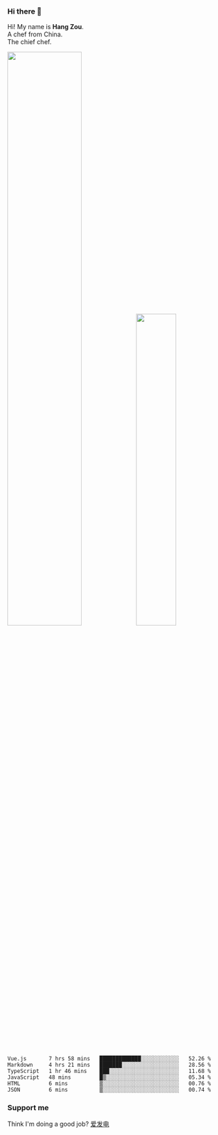 ### Hi there 👋

Hi! My name is **Hang Zou**.  
A chef from China.  
The chief chef.

<img align="" width="57.5%" src="https://github-readme-stats.vercel.app/api?username=zouhangwithsweet&hide_title=true&hide_border=true&show_icons=true&include_all_commits=true&line_height=21" /><img align="" width="42.4%" src="https://github-readme-stats.vercel.app/api/top-langs/?username=zouhangwithsweet&hide_title=true&hide_border=true&layout=compact" />

<!--START_SECTION:waka-->

```text
Vue.js       7 hrs 58 mins   █████████████░░░░░░░░░░░░   52.26 %
Markdown     4 hrs 21 mins   ███████░░░░░░░░░░░░░░░░░░   28.56 %
TypeScript   1 hr 46 mins    ███░░░░░░░░░░░░░░░░░░░░░░   11.68 %
JavaScript   48 mins         █▒░░░░░░░░░░░░░░░░░░░░░░░   05.34 %
HTML         6 mins          ▒░░░░░░░░░░░░░░░░░░░░░░░░   00.76 %
JSON         6 mins          ▒░░░░░░░░░░░░░░░░░░░░░░░░   00.74 %
```

<!--END_SECTION:waka-->

### Support me

Think I'm doing a good job? [爱发电](https://afdian.net/@zouhangsweet)
